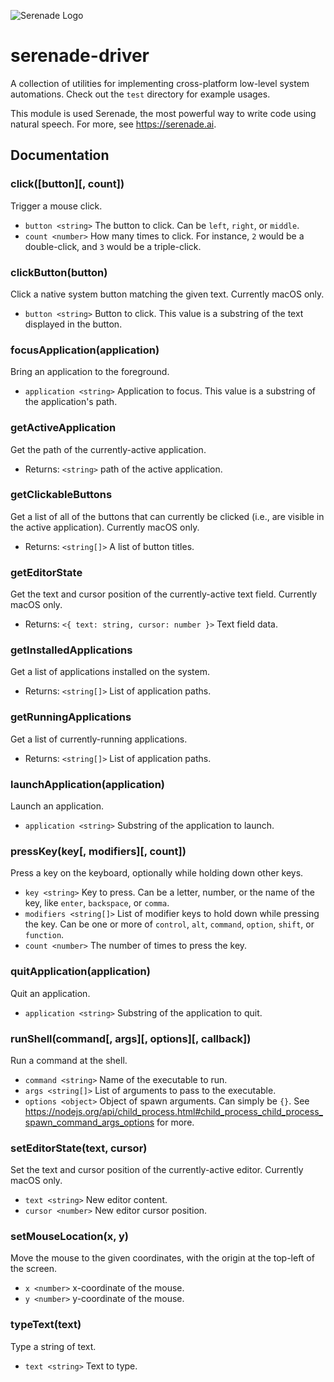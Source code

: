 ![Serenade Logo](https://cdn.serenade.ai/img/logo-small.png)

# serenade-driver

A collection of utilities for implementing cross-platform low-level system automations. Check out the `test` directory for example usages.

This module is used Serenade, the most powerful way to write code using natural speech. For more, see https://serenade.ai.

## Documentation

### click([button][, count])

Trigger a mouse click.

* `button <string>` The button to click. Can be `left`, `right`, or `middle`.
* `count <number>` How many times to click. For instance, `2` would be a double-click, and `3` would be a triple-click.

### clickButton(button)

Click a native system button matching the given text. Currently macOS only.

* `button <string>` Button to click. This value is a substring of the text displayed in the button.

### focusApplication(application)

Bring an application to the foreground.

* `application <string>` Application to focus. This value is a substring of the application's path.

### getActiveApplication

Get the path of the currently-active application.

* Returns: `<string>` path of the active application.

### getClickableButtons

Get a list of all of the buttons that can currently be clicked (i.e., are visible in the active application). Currently macOS only.

* Returns: `<string[]>` A list of button titles.

### getEditorState

Get the text and cursor position of the currently-active text field. Currently macOS only.

* Returns: `<{ text: string, cursor: number }>` Text field data.

### getInstalledApplications

Get a list of applications installed on the system.

* Returns: `<string[]>` List of application paths.

### getRunningApplications

Get a list of currently-running applications.

* Returns: `<string[]>` List of application paths.

### launchApplication(application)

Launch an application.

* `application <string>` Substring of the application to launch.

### pressKey(key[, modifiers][, count])

Press a key on the keyboard, optionally while holding down other keys.

* `key <string>` Key to press. Can be a letter, number, or the name of the key, like `enter`, `backspace`, or `comma`.
* `modifiers <string[]>` List of modifier keys to hold down while pressing the key. Can be one or more of `control`, `alt`, `command`, `option`, `shift`, or `function`.
* `count <number>` The number of times to press the key.

### quitApplication(application)

Quit an application.

* `application <string>` Substring of the application to quit.

### runShell(command[, args][, options][, callback])

Run a command at the shell.

* `command <string>` Name of the executable to run.
* `args <string[]>` List of arguments to pass to the executable.
* `options <object>` Object of spawn arguments. Can simply be `{}`. See https://nodejs.org/api/child_process.html#child_process_child_process_spawn_command_args_options for more.

### setEditorState(text, cursor)

Set the text and cursor position of the currently-active editor. Currently macOS only.

* `text <string>` New editor content.
* `cursor <number>` New editor cursor position.

### setMouseLocation(x, y)

Move the mouse to the given coordinates, with the origin at the top-left of the screen.

* `x <number>` x-coordinate of the mouse.
* `y <number>` y-coordinate of the mouse.

### typeText(text)

Type a string of text.

* `text <string>` Text to type.
